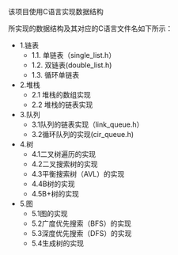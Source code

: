 该项目使用C语言实现数据结构

所实现的数据结构及其对应的C语言文件名如下所示：

 - 1.链表
    - 1.1. 单链表（single_list.h）
    - 1.2. 双链表(double_list.h)
    - 1.3. 循环单链表
-  2.堆栈
   - 2.1 堆栈的数组实现
   - 2.2 堆栈的链表实现
- 3.队列
   - 3.1队列的链表实现（link_queue.h）
   - 3.2循环队列的实现(cir_queue.h)
- 4.树
  - 4.1二叉树遍历的实现
  - 4.2二叉搜索树的实现
  - 4.3平衡搜索树（AVL）的实现
  - 4.4B树的实现
  - 4.5B+树的实现
- 5.图
   - 5.1图的实现
   - 5.2广度优先搜索（BFS）的实现
   - 5.3深度优先搜索（DFS）的实现
   - 5.4生成树的实现
